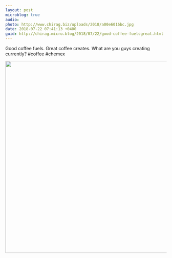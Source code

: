 ```yaml
---
layout: post
microblog: true
audio: 
photo: http://www.chirag.biz/uploads/2018/a00e6016bc.jpg
date: 2018-07-22 07:41:13 +0400
guid: http://chirag.micro.blog/2018/07/22/good-coffee-fuelsgreat.html
---
```

Good coffee fuels.
Great coffee creates.
What are you guys creating currently?
#coffee #chemex

<img src="http://www.chirag.biz/uploads/2018/a00e6016bc.jpg" width="600" height="600" />
